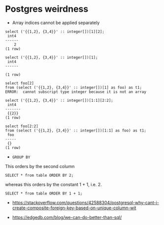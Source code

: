 # Postgres weirdness

* Array indices cannot be applied separately

````
select ('{{1,2}, {3,4}}' :: integer[])[1][2];
 int4 
------
    2
(1 row)

select ('{{1,2}, {3,4}}' :: integer[])[1];
 int4 
------
 
(1 row)

select foo[2]
from (select ('{{1,2}, {3,4}}' :: integer[])[1] as foo) as t1;
ERROR:  cannot subscript type integer because it is not an array

select ('{{1,2}, {3,4}}' :: integer[])[1:1][2:2];
 int4  
-------
 {{2}}
(1 row)

select foo[2:2]
from (select ('{{1,2}, {3,4}}' :: integer[])[1:1] as foo) as t1;
 foo 
-----
 {}
(1 row)
````

* `GROUP BY`

This orders by the second column

````
SELECT * from table ORDER BY 2;
````

whereas this orders by the constant 1 + 1, i.e. 2.

````
SELECT * from table ORDER BY 1 + 1;
````

* <https://stackoverflow.com/questions/42588304/postgresql-why-cant-i-create-composite-foreign-key-based-on-unique-column-wit>

* <https://edgedb.com/blog/we-can-do-better-than-sql/>
